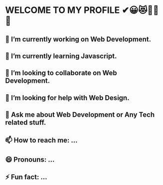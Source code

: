  # WELCOME TO MY PROFILE ✔😀😻🥇✨ 👋
 ## 🔭 I’m currently working on Web Development.
 ## 🌱 I’m currently learning Javascript.
 ## 👯 I’m looking to collaborate on Web Development.
 ## 🤔 I’m looking for help with Web Design.
 ## 💬 Ask me about Web Development or Any Tech related stuff.
 ## 📫 How to reach me: ...
 ## 😄 Pronouns: ...
 ## ⚡ Fun fact: ...

